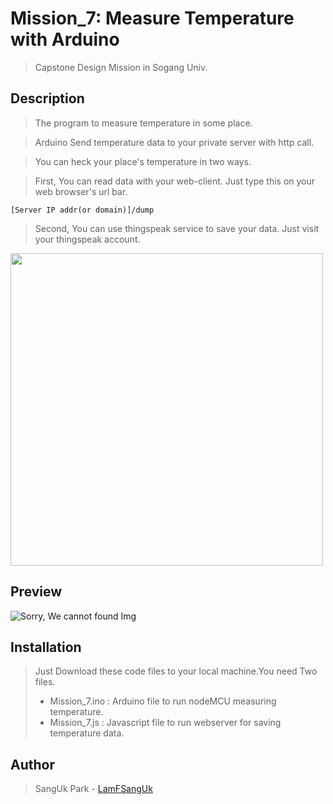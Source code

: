 # Mission_7: Measure Temperature with Arduino
>Capstone Design Mission in Sogang Univ.

## Description
>The program to measure temperature in some place.

>Arduino Send temperature data to your private server with http call.

>You can heck your place's temperature in two ways.

>First, You can read data with your web-client. Just type this on your web browser's url bar.

```
[Server IP addr(or domain)]/dump
```

>Second, You can use thingspeak service to save your data. Just visit your thingspeak account.
<img src="https://raw.github.com/LamFSangUk/Capstone-Design-1/master/nodeMCU_Mission/Mission_7/ThingSpeak.png" width="500">

## Preview
![Sorry, We cannot found Img](https://raw.github.com/LamFSangUk/Capstone-Design-1/master/nodeMCU_Mission/Mission_7/Sample.png "ScreenShot")

## Installation
>Just Download these code files to your local machine.You need Two files.
>* Mission_7.ino : Arduino file to run nodeMCU measuring temperature.
>* Mission_7.js : Javascript file to run webserver for saving temperature data.

## Author
>SangUk Park - [LamFSangUk](https://github.com/LamFSangUk)
